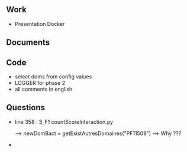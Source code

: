 ## Work
- Presentation Docker

## Documents

## Code

- select doms from config values
- LOGGER for phase 2
- all comments in english

## Questions

- line 358 : 3_F1 countScoreInteraction.py 
    
    --> newDomBact = getExistAutresDomaines("PF11509") ==> Why ???
    
-